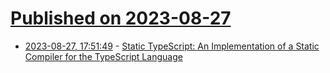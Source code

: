 # [Published on 2023-08-27](index.md)

* [2023-08-27, 17:51:49](https://lobste.rs/s/alqetx/static_typescript_implementation) - [Static TypeScript: An Implementation of a Static Compiler for the TypeScript Language](https://www.microsoft.com/en-us/research/publication/static-typescript/)

